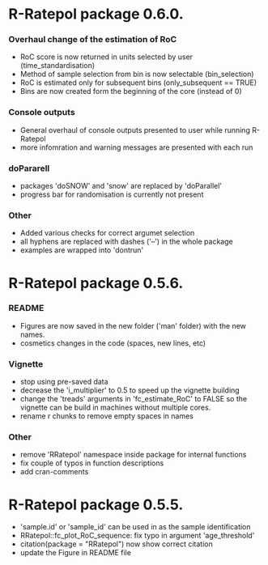 # R-Ratepol package 0.6.0.
### Overhaul change of the estimation of RoC
 - RoC score is now returned in units selected by user (time_standardisation)
 - Method of sample selection from bin is now selectable (bin_selection)
 - RoC is estimated only for subsequent bins (only_subsequent == TRUE)
 - Bins are now created form the beginning of the core (instead of 0)

### Console outputs
 - General overhaul of console outputs presented to user while running R-Ratepol
 - more infomration and warning messages are presented with each run

### doPararell
 - packages 'doSNOW' and 'snow' are replaced by 'doParallel'
 - progress bar for randomisation is currently not present 

### Other
 - Added various checks for correct argumet selection
 - all hyphens are replaced with dashes ('–') in the whole package
 - examples are wrapped into 'dontrun'

# R-Ratepol package 0.5.6.
### README
 - Figures are now saved in the new folder ('man' folder) with the new names.
 - cosmetics changes in the code (spaces, new lines, etc)

### Vignette
 - stop using pre-saved data
 - decrease the 'i_multiplier' to 0.5 to speed up the vignette building
 - change the 'treads' arguments in 'fc_estimate_RoC' to FALSE so the vignette can be build in machines without multiple cores.
 - rename r chunks to remove empty spaces in names

### Other
 - remove 'RRatepol' namespace inside package for internal functions
 - fix couple of typos in function descriptions
 - add cran-comments

# R-Ratepol package 0.5.5.
 - 'sample.id' or 'sample_id' can be used in as the sample identification
 - RRatepol::fc_plot_RoC_sequence: fix typo in argument 'age_threshold' 
 - citation(package = "RRatepol") now show correct citation
 - update the Figure in README file